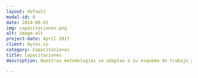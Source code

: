 ```yaml
---
layout: default
modal-id: 6
date: 2014-08-01
img: capacitaciones.png
alt: image-alt
project-date: April 2017
client: Ayres.io
category: Capacitaciones
title: Capacitaciones
description: Nuestras metodologías se adaptan a su esquema de trabajo y son enteramente a medida. Podemos hacer capacitaciones de horarios básicos, como también capacitaciones en línea sin afectar la rotación de recursos, aprendiendo sobre su actual plataforma e infraestructura, en base a los problemas que se enfrenta diariamente. La flexibilidad permite al personal aprender sin tener excesivos tiempos de capacitación y con un coste menor.

---
```

